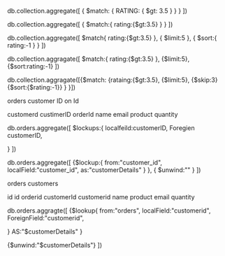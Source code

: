 db.collection.aggregate([
  {
    $match: {
      RATING: { $gt: 3.5 }
    }
  }
])

db.collection.aggregate([
  {
    $match:{
      rating:{$gt:3.5}
    }
  }
])

db.collection.aggregate([
  $match{
    rating:{$gt:3.5}
  },
  {
  $limit:5
  },
  {
    $sort:{
      rating:-1
    }
  }
])


db.collection.aggragate([
  $match:{
    rating:{$gt:3.5}
  },
  {$limit:5},
  {$sort:rating:-1}
])




db.collection.aggragate([{$match:
{rataing:{$gt:3.5},
{$limit:5},
{$skip:3}
{$sort:{$rating:-1}}
}
}])



orders    customer
ID               on Id 
                   
customerd         custimerID
orderId             name email
product 
quantity

db.orders.aggregate([
  $lockups:{
    localfeild:customerID,
    Foregien customerID,

  }
])


db.orders.aggregate([
  {$lockup:{
    from:"customer_id",
    localField:"customer_id",
    as:"customerDetails"
   }
  },
  {
    $unwind:""
  }
])





orders     customers

id           id
orderid      customerId
customerid   name 
product     email
quantity


db.orders.aggragte([
  {$lookup{
    from:"orders",
    localField:"customerid",
    ForeignField:"customerid",

  }
  AS:"$customerDetails"
  }

  {$unwind:"$customerDetails"}
])